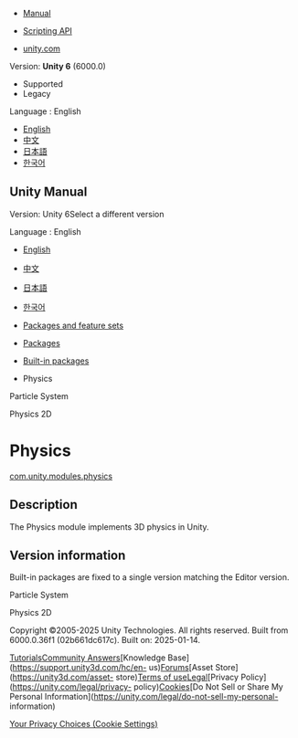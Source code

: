 [](https://docs.unity3d.com)

  * [Manual](../Manual/index.html)
  * [Scripting API](../ScriptReference/index.html)

  * [unity.com](https://unity.com/)

Version: **Unity 6** (6000.0)

  * Supported
  * Legacy

Language : English

  * [English](/Manual/com.unity.modules.physics.html)
  * [中文](/cn/current/Manual/com.unity.modules.physics.html)
  * [日本語](/ja/current/Manual/com.unity.modules.physics.html)
  * [한국어](/kr/current/Manual/com.unity.modules.physics.html)

[](https://docs.unity3d.com)

## Unity Manual

Version: Unity 6Select a different version

Language : English

  * [English](/Manual/com.unity.modules.physics.html)
  * [中文](/cn/current/Manual/com.unity.modules.physics.html)
  * [日本語](/ja/current/Manual/com.unity.modules.physics.html)
  * [한국어](/kr/current/Manual/com.unity.modules.physics.html)

  * [Packages and feature sets](PackagesList.html)
  * [Packages](Packages-all.html)
  * [Built-in packages](pack-build.html)
  * Physics 

[](com.unity.modules.particlesystem.html)

Particle System

[](com.unity.modules.physics2d.html)

Physics 2D

# Physics

[com.unity.modules.physics](https://docs.unity3d.com/6000.0/Documentation/ScriptReference/UnityEngine.PhysicsModule.html)

## Description

The Physics module implements 3D physics in Unity.

## Version information

Built-in packages are fixed to a single version matching the Editor version.

[](com.unity.modules.particlesystem.html)

Particle System

[](com.unity.modules.physics2d.html)

Physics 2D

Copyright ©2005-2025 Unity Technologies. All rights reserved. Built from
6000.0.36f1 (02b661dc617c). Built on: 2025-01-14.

[Tutorials](https://learn.unity.com/)[Community
Answers](https://answers.unity3d.com)[Knowledge
Base](https://support.unity3d.com/hc/en-
us)[Forums](https://forum.unity3d.com)[Asset Store](https://unity3d.com/asset-
store)[Terms of
use](https://docs.unity3d.com/Manual/TermsOfUse.html)[Legal](https://unity.com/legal)[Privacy
Policy](https://unity.com/legal/privacy-
policy)[Cookies](https://unity.com/legal/cookie-policy)[Do Not Sell or Share
My Personal Information](https://unity.com/legal/do-not-sell-my-personal-
information)

[Your Privacy Choices (Cookie Settings)](javascript:void\(0\);)

